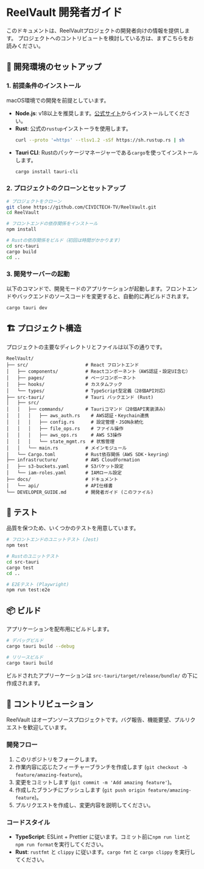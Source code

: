 # ReelVault 開発者ガイド

このドキュメントは、ReelVaultプロジェクトの開発者向けの情報を提供します。
プロジェクトへのコントリビュートを検討している方は、まずこちらをお読みください。

## 🚀 開発環境のセットアップ

### 1. 前提条件のインストール

macOS環境での開発を前提としています。

- **Node.js**: v18以上を推奨します。[公式サイト](https://nodejs.org/)からインストールしてください。
- **Rust**: 公式の`rustup`インストーラを使用します。
  ```bash
  curl --proto '=https' --tlsv1.2 -sSf https://sh.rustup.rs | sh
  ```
- **Tauri CLI**: Rustのパッケージマネージャーである`cargo`を使ってインストールします。
  ```bash
  cargo install tauri-cli
  ```

### 2. プロジェクトのクローンとセットアップ

```bash
# プロジェクトをクローン
git clone https://github.com/CIVICTECH-TV/ReelVault.git
cd ReelVault

# フロントエンドの依存関係をインストール
npm install

# Rustの依存関係をビルド（初回は時間がかかります）
cd src-tauri
cargo build
cd ..
```

### 3. 開発サーバーの起動

以下のコマンドで、開発モードのアプリケーションが起動します。フロントエンドやバックエンドのソースコードを変更すると、自動的に再ビルドされます。

```bash
cargo tauri dev
```

## 🏗️ プロジェクト構造

プロジェクトの主要なディレクトリとファイルは以下の通りです。

```
ReelVault/
├── src/                     # React フロントエンド
│   ├── components/          # Reactコンポーネント（AWS認証・設定UI含む）
│   ├── pages/               # ページコンポーネント
│   ├── hooks/               # カスタムフック
│   └── types/               # TypeScript型定義（28個API対応）
├── src-tauri/               # Tauri バックエンド (Rust)
│   ├── src/
│   │   ├── commands/        # Tauriコマンド（28個API実装済み）
│   │   │   ├── aws_auth.rs    # AWS認証・Keychain連携
│   │   │   ├── config.rs      # 設定管理・JSON永続化
│   │   │   ├── file_ops.rs    # ファイル操作
│   │   │   ├── aws_ops.rs     # AWS S3操作
│   │   │   └── state_mgmt.rs  # 状態管理
│   │   └── main.rs          # メインモジュール
│   └── Cargo.toml           # Rust依存関係（AWS SDK・keyring）
├── infrastructure/          # AWS CloudFormation
│   ├── s3-buckets.yaml      # S3バケット設定
│   └── iam-roles.yaml       # IAMロール設定
├── docs/                    # ドキュメント
│   └── api/                 # API仕様書
└── DEVELOPER_GUIDE.md       # 開発者ガイド (このファイル)
```

## 🧪 テスト

品質を保つため、いくつかのテストを用意しています。

```bash
# フロントエンドのユニットテスト (Jest)
npm test

# Rustのユニットテスト
cd src-tauri
cargo test
cd ..

# E2Eテスト (Playwright)
npm run test:e2e
```

## 📦 ビルド

アプリケーションを配布用にビルドします。

```bash
# デバッグビルド
cargo tauri build --debug

# リリースビルド
cargo tauri build
```

ビルドされたアプリーケーションは `src-tauri/target/release/bundle/` の下に作成されます。

## 🤝 コントリビューション

ReelVault はオープンソースプロジェクトです。バグ報告、機能要望、プルリクエストを歓迎しています。

### 開発フロー

1.  このリポジトリをフォークします。
2.  作業内容に応じたフィーチャーブランチを作成します (`git checkout -b feature/amazing-feature`)。
3.  変更をコミットします (`git commit -m 'Add amazing feature'`)。
4.  作成したブランチにプッシュします (`git push origin feature/amazing-feature`)。
5.  プルリクエストを作成し、変更内容を説明してください。

### コードスタイル

- **TypeScript**: ESLint + Prettier に従います。コミット前に`npm run lint`と`npm run format`を実行してください。
- **Rust**: `rustfmt` と `clippy` に従います。`cargo fmt` と `cargo clippy` を実行してください。 